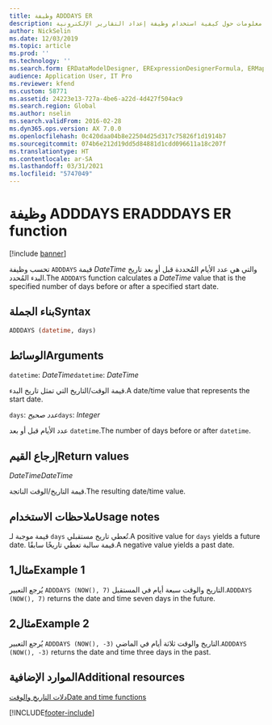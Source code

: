 ```yaml
---
title: وظيفة ADDDAYS ER
description: يوفر هذا الموضوع معلومات حول كيفية استخدام وظيفة إعداد التقارير الإلكترونية ADDDAYS (ER).
author: NickSelin
ms.date: 12/03/2019
ms.topic: article
ms.prod: ''
ms.technology: ''
ms.search.form: ERDataModelDesigner, ERExpressionDesignerFormula, ERMappedFormatDesigner, ERModelMappingDesigner
audience: Application User, IT Pro
ms.reviewer: kfend
ms.custom: 58771
ms.assetid: 24223e13-727a-4be6-a22d-4d427f504ac9
ms.search.region: Global
ms.author: nselin
ms.search.validFrom: 2016-02-28
ms.dyn365.ops.version: AX 7.0.0
ms.openlocfilehash: 0c420daa04b8e22504d25d317c75826f1d1914b7
ms.sourcegitcommit: 074b6e212d19dd5d84881d1cdd096611a18c207f
ms.translationtype: HT
ms.contentlocale: ar-SA
ms.lasthandoff: 03/31/2021
ms.locfileid: "5747049"
---
```

# <a name="adddays-er-function"></a><span data-ttu-id="4ad04-103">وظيفة ADDDAYS ER</span><span class="sxs-lookup"><span data-stu-id="4ad04-103">ADDDAYS ER function</span></span>

[!include [banner](../includes/banner.md)]

<span data-ttu-id="4ad04-104">تحسب وظيفة `ADDDAYS` قيمة *DateTime* والتي هي عدد الأيام المُحددة قبل أو بعد تاريخ البدء المُحدد.</span><span class="sxs-lookup"><span data-stu-id="4ad04-104">The `ADDDAYS` function calculates a *DateTime* value that is the specified number of days before or after a specified start date.</span></span>

## <a name="syntax"></a><span data-ttu-id="4ad04-105">بناء الجملة</span><span class="sxs-lookup"><span data-stu-id="4ad04-105">Syntax</span></span>

```vb
ADDDAYS (datetime, days)
```

## <a name="arguments"></a><span data-ttu-id="4ad04-106">الوسائط</span><span class="sxs-lookup"><span data-stu-id="4ad04-106">Arguments</span></span>

<span data-ttu-id="4ad04-107">`datetime`: *DateTime*</span><span class="sxs-lookup"><span data-stu-id="4ad04-107">`datetime`: *DateTime*</span></span>

<span data-ttu-id="4ad04-108">قيمة الوقت/التاريخ التي تمثل تاريخ البدء.</span><span class="sxs-lookup"><span data-stu-id="4ad04-108">A date/time value that represents the start date.</span></span>

<span data-ttu-id="4ad04-109">`days`: *عدد صحيح*</span><span class="sxs-lookup"><span data-stu-id="4ad04-109">`days`: *Integer*</span></span>

<span data-ttu-id="4ad04-110">عدد الأيام قبل أو بعد `datetime`.</span><span class="sxs-lookup"><span data-stu-id="4ad04-110">The number of days before or after `datetime`.</span></span>

## <a name="return-values"></a><span data-ttu-id="4ad04-111">إرجاع القيم</span><span class="sxs-lookup"><span data-stu-id="4ad04-111">Return values</span></span>

<span data-ttu-id="4ad04-112">*DateTime*</span><span class="sxs-lookup"><span data-stu-id="4ad04-112">*DateTime*</span></span>

<span data-ttu-id="4ad04-113">قيمة التاريخ/الوقت الناتجة.</span><span class="sxs-lookup"><span data-stu-id="4ad04-113">The resulting date/time value.</span></span>

## <a name="usage-notes"></a><span data-ttu-id="4ad04-114">ملاحظات الاستخدام</span><span class="sxs-lookup"><span data-stu-id="4ad04-114">Usage notes</span></span>

<span data-ttu-id="4ad04-115">قيمة موجبة لـ `days` تُعطي تاريخ مستقبلي.</span><span class="sxs-lookup"><span data-stu-id="4ad04-115">A positive value for `days` yields a future date.</span></span> <span data-ttu-id="4ad04-116">قيمة سالبة تعطي تاريخًا سابقًا.</span><span class="sxs-lookup"><span data-stu-id="4ad04-116">A negative value yields a past date.</span></span>

## <a name="example-1"></a><span data-ttu-id="4ad04-117">مثال1</span><span class="sxs-lookup"><span data-stu-id="4ad04-117">Example 1</span></span>

<span data-ttu-id="4ad04-118">يُرجع التعبير `ADDDAYS (NOW(), 7)` التاريخ والوقت سبعة أيام في المستقبل.</span><span class="sxs-lookup"><span data-stu-id="4ad04-118">`ADDDAYS (NOW(), 7)` returns the date and time seven days in the future.</span></span>

## <a name="example-2"></a><span data-ttu-id="4ad04-119">مثال2</span><span class="sxs-lookup"><span data-stu-id="4ad04-119">Example 2</span></span>

<span data-ttu-id="4ad04-120">يُرجع التعبير `ADDDAYS (NOW(), -3)` التاريخ والوقت ثلاثة أيام في الماضي.</span><span class="sxs-lookup"><span data-stu-id="4ad04-120">`ADDDAYS (NOW(), -3)` returns the date and time three days in the past.</span></span>

## <a name="additional-resources"></a><span data-ttu-id="4ad04-121">الموارد الإضافية</span><span class="sxs-lookup"><span data-stu-id="4ad04-121">Additional resources</span></span>

[<span data-ttu-id="4ad04-122">دلات التاريخ والوقت</span><span class="sxs-lookup"><span data-stu-id="4ad04-122">Date and time functions</span></span>](er-functions-category-datetime.md)


[!INCLUDE[footer-include](../../../includes/footer-banner.md)]